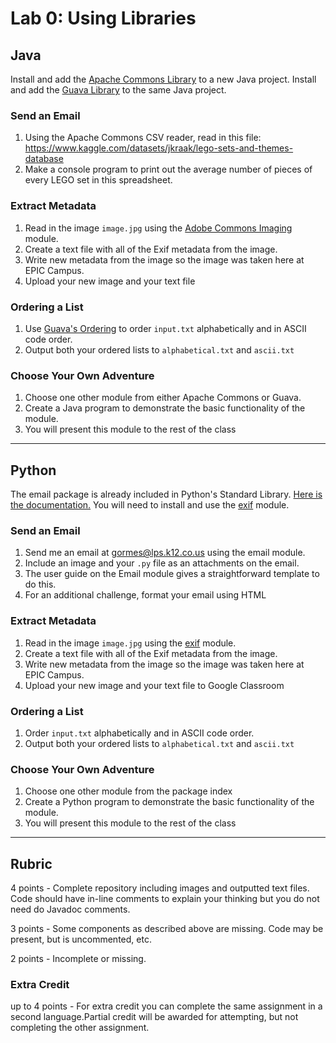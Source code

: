 # Lab 0: Using Libraries
## Java
Install and add the [Apache Commons Library](https://commons.apache.org/proper/commons-lang/download_lang.cgi) to a new Java project.
Install and add the [Guava Library](https://github.com/google/guava) to the same Java project.
### Send an Email
1. Using the Apache Commons CSV reader, read in this file: https://www.kaggle.com/datasets/jkraak/lego-sets-and-themes-database
2. Make a console program to print out the average number of pieces of every LEGO set in this spreadsheet.
### Extract Metadata
1. Read in the image `image.jpg` using the [Adobe Commons Imaging](https://commons.apache.org/proper/commons-imaging/index.html) module.
2. Create a text file with all of the Exif metadata from the image.
3. Write new metadata from the image so the image was taken here at EPIC Campus.
4. Upload your new image and your text file
### Ordering a List
1. Use [Guava's Ordering](https://github.com/google/guava/wiki/OrderingExplained) to order `input.txt` alphabetically and in ASCII code order.
2. Output both your ordered lists to `alphabetical.txt` and `ascii.txt`

### Choose Your Own Adventure
1. Choose one other module from either Apache Commons or Guava. 
2. Create a Java program to demonstrate the basic functionality of the module.
3. You will present this module to the rest of the class

----
## Python
The email package is already included in Python's Standard Library. [Here is the documentation.](https://docs.python.org/3/library/email.examples.html)
You will need to install and use the [exif](https://pypi.org/project/exif/) module. 
### Send an Email
1. Send me an email at gormes@lps.k12.co.us using the email module.
2. Include an image and your `.py` file as an attachments on the email.
3. The user guide on the Email module gives a straightforward template to do this.
4. For an additional challenge, format your email using HTML
### Extract Metadata
1. Read in the image `image.jpg` using the [exif](https://pypi.org/project/exif/) module.
2. Create a text file with all of the Exif metadata from the image.
3. Write new metadata from the image so the image was taken here at EPIC Campus.
4. Upload your new image and your text file to Google Classroom
### Ordering a List
1. Order `input.txt` alphabetically and in ASCII code order.
2. Output both your ordered lists to `alphabetical.txt` and `ascii.txt`
### Choose Your Own Adventure
1. Choose one other module from the package index
2. Create a Python program to demonstrate the basic functionality of the module.
3. You will present this module to the rest of the class
---
## Rubric
4 points - Complete repository including images and outputted text files. Code should have in-line comments to explain your thinking but you do not need do Javadoc comments.

3 points - Some components as described above are missing. Code may be present, but is uncommented, etc.

2 points - Incomplete or missing.

### Extra Credit
up to 4 points - For extra credit you can complete the same assignment in a second language.Partial credit will be awarded for attempting, but not completing the other assignment.

